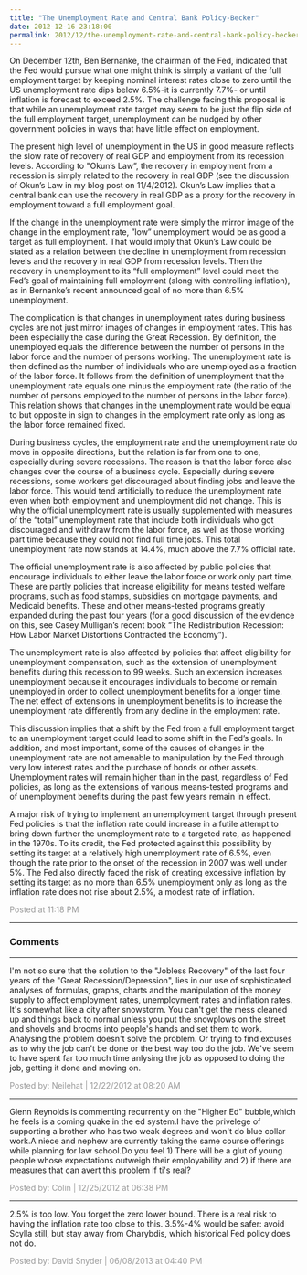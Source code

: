 ```yaml
---
title: "The Unemployment Rate and Central Bank Policy-Becker"
date: 2012-12-16 23:18:00
permalink: 2012/12/the-unemployment-rate-and-central-bank-policy-becker.html
---
```

On December 12th, Ben Bernanke, the chairman of the Fed,
indicated that the Fed would pursue what one might think is simply a variant of
the full employment target by keeping nominal interest rates close to zero
until the US unemployment rate dips below 6.5%-it is currently 7.7%- or until
inflation is forecast to exceed 2.5%. The challenge facing this proposal is that
while an unemployment rate target may seem to be just the flip side of the full
employment target, unemployment can be nudged by other government policies in
ways that have little effect on employment.

The present high level of unemployment in the US in good
measure reflects the slow rate of recovery of real GDP and employment from its
recession levels. According to "Okun’s Law”, the recovery in employment from a
recession is simply related to the recovery in real GDP (see the discussion of
Okun’s Law in my blog post on 11/4/2012). Okun’s Law implies that a central
bank can use the recovery in real GDP as a proxy for the recovery in employment
toward a full employment goal.

If the change in the unemployment rate were simply the
mirror image of the change in the employment rate, ”low” unemployment would be
as good a target as full employment. That would imply that Okun’s Law could be
stated as a relation between the decline in unemployment from recession levels
and the recovery in real GDP from recession levels. Then the recovery in
unemployment to its “full employment” level could meet the Fed’s goal of
maintaining full employment (along with controlling inflation), as in Bernanke’s
recent announced goal of no more than 6.5% unemployment.

The complication is that changes in unemployment rates
during business cycles are not just mirror images of changes in employment rates.
This has been especially the case during the Great Recession. By definition, the
unemployed equals the difference between the number of persons in the labor
force and the number of persons working. The unemployment rate is then defined
as the number of individuals who are unemployed as a fraction of the labor
force. It follows from the definition of unemployment that the unemployment
rate equals one minus the employment rate (the ratio of the number of persons
employed to the number of persons in the labor force). This relation shows that
changes in the unemployment rate would be equal to but opposite in sign to
changes in the employment rate only as long as the labor force remained fixed.

During business cycles, the employment rate and the
unemployment rate do move in opposite directions, but the relation is far from
one to one, especially during severe recessions. The reason is that the labor
force also changes over the course of a business cycle. Especially during
severe recessions, some workers get discouraged about finding jobs and leave
the labor force. This would tend artificially to reduce the unemployment rate
even when both employment and unemployment did not change. This is why the official
unemployment rate is usually supplemented with measures of the “total”
unemployment rate that include both individuals who got discouraged and
withdraw from the labor force, as well as those working part time because they
could not find full time jobs. This total unemployment rate now stands at 14.4%,
much above the 7.7% official rate.

The official unemployment rate is also affected by public policies
that encourage individuals to either leave the labor force or work only part
time. These are partly policies that increase eligibility for means tested
welfare programs, such as food stamps, subsidies on mortgage payments, and
Medicaid benefits. These and other means-tested programs greatly expanded
during the past four years (for a good discussion of the evidence on this, see
Casey Mulligan’s recent book “The Redistribution Recession: How Labor Market
Distortions Contracted the Economy”).

The unemployment rate is also affected by policies that
affect eligibility for unemployment compensation, such as the extension of
unemployment benefits during this recession to 99 weeks. Such an extension
increases unemployment because it encourages individuals to become or remain
unemployed in order to collect unemployment benefits for a longer time. The net
effect of extensions in unemployment benefits is to increase the unemployment
rate differently from any decline in the employment rate.

This discussion implies that a shift by the Fed from a full
employment target to an unemployment target could lead to some shift in the
Fed’s goals. In addition, and most important, some of the causes of changes in
the unemployment rate are not amenable to manipulation by the Fed through very low
interest rates and the purchase of bonds or other assets. Unemployment rates
will remain higher than in the past, regardless of Fed policies, as long as the
extensions of various means-tested programs and of unemployment benefits during
the past few years remain in effect.

A major risk of trying to implement an unemployment target
through present Fed policies is that the inflation rate could increase in a
futile attempt to bring down further the unemployment rate to a targeted rate,
as happened in the 1970s. To its credit, the Fed protected against this
possibility by setting its target at a relatively high unemployment rate of
6.5%, even though the rate prior to the onset of the recession in 2007 was well
under 5%. The Fed also directly faced the risk of creating excessive inflation
by setting its target as no more than 6.5% unemployment only as long as the
inflation rate does not rise about 2.5%, a modest rate of inflation.

<span style="color:#999">Posted at 11:18 PM</span>

<!-- more -->

---

### Comments

---

I'm not so sure that the solution to the "Jobless Recovery" of the last four years of the "Great Recession/Depression", lies in our use of sophisticated analyses of formulas, graphs, charts and the manipulation of the money supply to affect employment rates, unemployment rates and inflation rates. It's somewhat like a city after snowstorm. You can't get the mess cleaned up and things back to normal unless you put the snowplows on the street and shovels and brooms into people's hands and set them to work. Analysing the problem doesn't solve the problem. Or trying to find excuses as to why the job can't be done or the best way too do the job. We've seem to have spent far too much time anlysing the job as opposed to doing the job, getting it done and moving on.  

<span style="color:#999">Posted by: Neilehat | 12/22/2012 at 08:20 AM</span>

---

  Glenn Reynolds is commenting recurrently on the "Higher Ed" bubble,which he feels is a coming quake in the ed system.I have the privelege of supporting a brother who has two weak degrees and won't do blue collar work.A niece and nephew are currently taking the same course  offerings while planning for law school.Do you feel 1) There will be a glut of young people whose expectations outweigh their employability and 2) if there are measures  that can avert this problem if ti's real?

<span style="color:#999">Posted by: Colin | 12/25/2012 at 06:38 PM</span>

---

2.5% is too low. You forget the zero lower bound. There is a real risk to having the inflation rate too close to this. 3.5%-4% would be safer: avoid Scylla still, but stay away from Charybdis, which historical Fed policy does not do. 

<span style="color:#999">Posted by: David Snyder | 06/08/2013 at 04:40 PM</span>